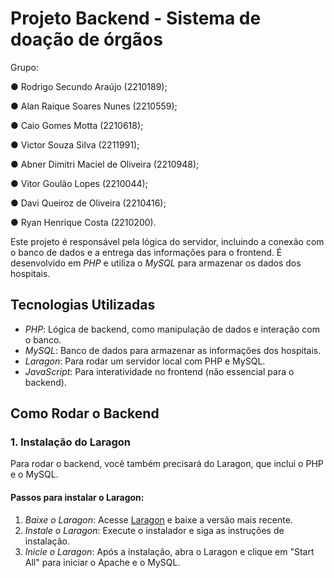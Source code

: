 # Projeto Backend - Sistema de doação de órgãos

Grupo:

● Rodrigo Secundo Araújo (2210189);

● Alan Raique Soares Nunes (2210559);

● Caio Gomes Motta (2210618);

● Victor Souza Silva (2211991);

● Abner Dimitri Maciel de Oliveira (2210948);

● Vitor Goulão Lopes (2210044);

● Davi Queiroz de Oliveira (2210416);

● Ryan Henrique Costa (2210200).

Este projeto é responsável pela lógica do servidor, incluindo a conexão com o banco de dados e a entrega das informações para o frontend. É desenvolvido em *PHP* e utiliza o *MySQL* para armazenar os dados dos hospitais.

## Tecnologias Utilizadas

- *PHP*: Lógica de backend, como manipulação de dados e interação com o banco.
- *MySQL*: Banco de dados para armazenar as informações dos hospitais.
- *Laragon*: Para rodar um servidor local com PHP e MySQL.
- *JavaScript*: Para interatividade no frontend (não essencial para o backend).

## Como Rodar o Backend

### 1. Instalação do Laragon

Para rodar o backend, você também precisará do Laragon, que inclui o PHP e o MySQL.

#### Passos para instalar o Laragon:

1. *Baixe o Laragon*: Acesse [Laragon](https://laragon.org/) e baixe a versão mais recente.
2. *Instale o Laragon*: Execute o instalador e siga as instruções de instalação.
3. *Inicie o Laragon*: Após a instalação, abra o Laragon e clique em "Start All" para iniciar o Apache e o MySQL.
